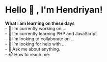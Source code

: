 # Hello  👋 , I'm Hendriyan!

 <summary><strong>What i am learning on these days</strong></summary>
    - 🔭 I’m currently working on ... </br>
    - 🌱 I’m currently learning PHP and JavaScript </br>
    - 👯 I’m looking to collaborate on ... </br>
    - 🤔 I’m looking for help with ... </br>
    - 💬 Ask me about anything.</br>
    - 📫 How to reach me: <a href="mailto:hendriyan191919@gmail.com>Email me!</a>  </br>
    - 😄 Pronouns: He/Him </br>
    - ⚡ Fun fact: ... </br>

<!--
**hendriyan19/hendriyan19** is a ✨ _special_ ✨ repository because its `README.md` (this file) appears on your GitHub profile.


 



